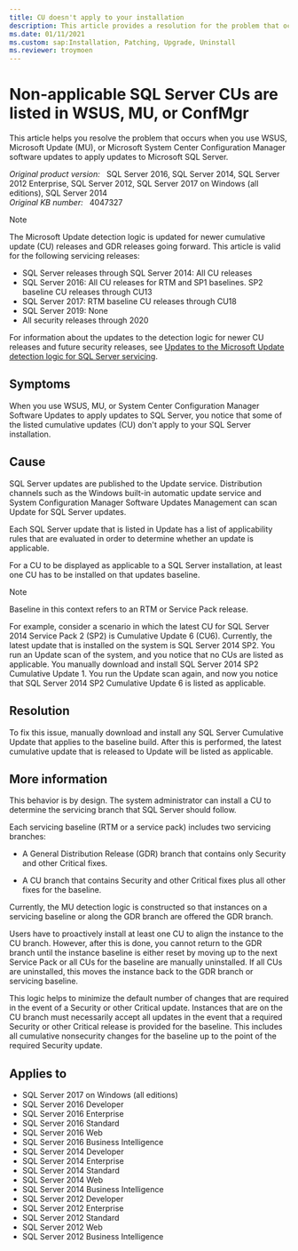 ```yaml
---
title: CU doesn't apply to your installation
description: This article provides a resolution for the problem that occurs when you use WSUS, Microsoft Update, or Microsoft System Center Configuration Manager Software Updates to apply updates to Microsoft SQL Server.
ms.date: 01/11/2021
ms.custom: sap:Installation, Patching, Upgrade, Uninstall
ms.reviewer: troymoen 
---
```

# Non-applicable SQL Server CUs are listed in WSUS, MU, or ConfMgr

This article helps you resolve the problem that occurs when you use WSUS, Microsoft Update (MU), or Microsoft System Center Configuration Manager software updates to apply updates to Microsoft SQL Server.

_Original product version:_ &nbsp; SQL Server 2016, SQL Server 2014, SQL Server 2012 Enterprise, SQL Server 2012, SQL Server 2017 on Windows (all editions), SQL Server 2014  
_Original KB number:_ &nbsp; 4047327

> [!NOTE]
> The Microsoft Update detection logic is updated for newer cumulative update (CU) releases and GDR releases going forward. This article is valid for the following servicing releases:
>
>- SQL Server releases through SQL Server 2014: All CU releases
>- SQL Server 2016: All CU releases for RTM and SP1 baselines. SP2 baseline CU releases through CU13
>- SQL Server 2017: RTM baseline CU releases through CU18
>- SQL Server 2019: None
>- All security releases through 2020

For information about the updates to the detection logic for newer CU releases and future security releases, see [Updates to the Microsoft Update detection logic for SQL Server servicing](../windows/new-mu-servicing-model.md).

## Symptoms

When you use WSUS, MU, or System Center Configuration Manager Software Updates to apply updates to SQL Server, you notice that some of the listed cumulative updates (CU) don't apply to your SQL Server installation.

## Cause

SQL Server updates are published to the Update service. Distribution channels such as the Windows built-in automatic update service and System Configuration Manager Software Updates Management can scan Update for SQL Server updates.  

Each SQL Server update that is listed in Update has a list of applicability rules that are evaluated in order to determine whether an update is applicable.  

For a CU to be displayed as applicable to a SQL Server installation, at least one CU has to be installed on that updates baseline.  

> [!NOTE]
> Baseline in this context refers to an RTM or Service Pack release.

For example, consider a scenario in which the latest CU for SQL Server 2014 Service Pack 2 (SP2) is Cumulative Update 6 (CU6). Currently, the latest update that is installed on the system is SQL Server 2014 SP2. You run an Update scan of the system, and you notice that no CUs are listed as applicable. You manually download and install SQL Server 2014 SP2 Cumulative Update 1. You run the Update scan again, and now you notice that SQL Server 2014 SP2 Cumulative Update 6 is listed as applicable.

## Resolution

To fix this issue, manually download and install any SQL Server Cumulative Update that applies to the baseline build. After this is performed, the latest cumulative update that is released to Update will be listed as applicable.

## More information

This behavior is by design. The system administrator can install a CU to determine the servicing branch that SQL Server should follow.  

Each servicing baseline (RTM or a service pack) includes two servicing branches:

- A General Distribution Release (GDR) branch that contains only Security and other Critical fixes.

- A CU branch that contains Security and other Critical fixes plus all other fixes for the baseline.

Currently, the MU detection logic is constructed so that instances on a servicing baseline or along the GDR branch are offered the GDR branch.

Users have to proactively install at least one CU to align the instance to the CU branch. However, after this is done, you cannot return to the GDR branch until the instance baseline is either reset by moving up to the next Service Pack or all CUs for the baseline are manually uninstalled. If all CUs are uninstalled, this moves the instance back to the GDR branch or servicing baseline.

This logic helps to minimize the default number of changes that are required in the event of a Security or other Critical update. Instances that are on the CU branch must necessarily accept all updates in the event that a required Security or other Critical release is provided for the baseline. This includes all cumulative nonsecurity changes for the baseline up to the point of the required Security update.

## Applies to

- SQL Server 2017 on Windows (all editions)
- SQL Server 2016 Developer
- SQL Server 2016 Enterprise
- SQL Server 2016 Standard
- SQL Server 2016 Web
- SQL Server 2016 Business Intelligence
- SQL Server 2014 Developer
- SQL Server 2014 Enterprise
- SQL Server 2014 Standard
- SQL Server 2014 Web
- SQL Server 2014 Business Intelligence
- SQL Server 2012 Developer
- SQL Server 2012 Enterprise
- SQL Server 2012 Standard
- SQL Server 2012 Web
- SQL Server 2012 Business Intelligence
